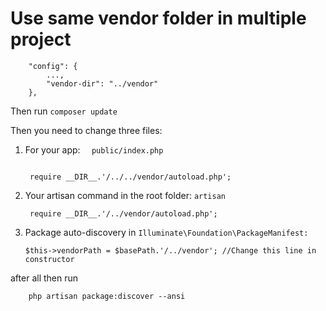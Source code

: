 # Use same vendor folder in multiple  project 


        "config": {
            ...,
            "vendor-dir": "../vendor"
        },
Then run ``composer update``

Then you need to change three files:
1. For your app:  ``   public/index.php  ``
    ```

     require __DIR__.'/../../vendor/autoload.php';
    ```

1. Your artisan command in the root folder:  `` artisan  ``
    ```
     require __DIR__.'/../vendor/autoload.php';
    ```


1. Package auto-discovery in `` Illuminate\Foundation\PackageManifest: ``
    ```
    $this->vendorPath = $basePath.'/../vendor'; //Change this line in constructor
    ```
after all then run 
        
        php artisan package:discover --ansi